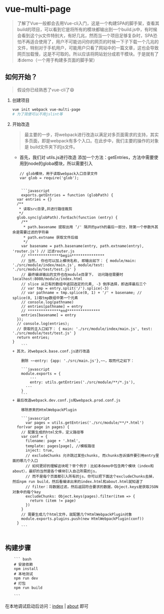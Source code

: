 # vue-multi-page

> 了解了Vue一般都会去用Vue-cli入门，这是一个构建SPA的脚手架，查看其build的项目，可以看到它是将所有的模块都输出到一个build.js中，有时候会看到这个js文件特别大，有好几兆，然而当一个项目足够复杂时，SPA恐怕不再适合使用了，用户不可能访问你的网页的时候一下子下载一个几兆的文件，特别对于手机用户，可能用户只看了网站中的一篇文章，这也会导致网页加载慢，这是不可取的。所以应该将网站划分成若干模块。于是就有了本demo（一个用于构建多页面的脚手架）

## 如何开始？
> 假设你已经熟悉了vue-cli了😄

1. 创建项目
	
	```bash
	vue init webpack vue-multi-page
	# 为了简便可以不用jslint等
	```
2. 开始改造
	> 最主要的一步，将webpack进行改造以满足对多页面需求的支持，其实多页面，即是webpack有多个入口。在此步中，我们主要的操作的对象是 build文件夹下的js文件。

	+ 首先，我们对 utils.js进行改造
		添加一个方法：getEntries，方法中需要使用到node的globa模块，所以需要引入 
		
		```
  		// glob模块，用于读取webpack入口目录文件
      var glob = require('glob');
    ```
		
		```javascript
		exports.getEntries = function (globPath) {
      var entries = {}
      /**
       * 读取src目录,并进行路径裁剪
       */
      glob.sync(globPath).forEach(function (entry) {
        /**
         * path.basename 提取出用 ‘/' 隔开的path的最后一部分，除第一个参数外其余是需要过滤的字符串
         * path.extname 获取文件后缀
         */
        var basename = path.basename(entry, path.extname(entry), 'router.js') // 过滤router.js
        // ***************begin***************
        // 当然， 你也可以加上模块名称, 即输出如下： { module/main: './src/module/index/main.js', module/test: './src/module/test/test.js' }
        // 最终编译输出的文件也在module目录下， 访问路径需要时 localhost:8080/module/index.html
        // slice 从已有的数组中返回选定的元素, -3 倒序选择，即选择最后三个
        // var tmp = entry.split('/').splice(-3)
        // var pathname = tmp.splice(0, 1) + '/' + basename; // splice(0, 1)取tmp数组中第一个元素
        // console.log(pathname)
        // entries[pathname] = entry
        // ***************end***************
        entries[basename] = entry
      });
      // console.log(entries);
      // 获取的主入口如下： { main: './src/module/index/main.js', test: './src/module/test/test.js' }
      return entries;
    }
		```
	+ 其次，对webpack.base.conf.js进行改造
		
		删除 ~~entry: {app: './src/main.js'},~~，取而代之如下：

		```javascript
  		module.exports = {
  			···
  			entry: utils.getEntries('./src/module/**/*.js'),
  		  ···
  		}
		```
	+ 最后改造webpack.dev.conf.js和webpack.prod.conf.js
		
		移除原来的HtmlWebpackPlugin
		
		```javascript
		  var pages = utils.getEntries('./src/module/**/*.html')
      for(var page in pages) {
        // 配置生成的html文件，定义路径等
        var conf = {
          filename: page + '.html',
          template: pages[page], //模板路径
          inject: true,
          // excludeChunks 允许跳过某些chunks, 而chunks告诉插件要引用entry里面的哪几个入口
          // 如何更好的理解这块呢？举个例子：比如本demo中包含两个模块（index和about），最好的当然是各个模块引入自己所需的js，
          // 而不是每个页面都引入所有的js，你可以把下面这个excludeChunks去掉，然后npm run build，然后看编译出来的index.html和about.html就知道了
          // filter：将数据过滤，然后返回符合要求的数据，Object.keys是获取JSON对象中的每个key
          excludeChunks: Object.keys(pages).filter(item => {
            return (item != page)
          })
        }
        // 需要生成几个html文件，就配置几个HtmlWebpackPlugin对象
        module.exports.plugins.push(new HtmlWebpackPlugin(conf))
      }
		```
		
## 构建步骤

		``` bash
		# 安装依赖
		npm install
		# 本地测试
		npm run dev
		# 打包
		npm run build
		
		```
		
在本地调试启动后访问：[index](http://localhost:8080) | [about](http://localhost:8080/about.html) 即可
